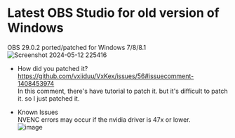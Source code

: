 # Latest OBS Studio for old version of Windows
OBS 29.0.2 ported/patched for Windows 7/8/8.1 <br>
![Screenshot 2024-05-12 225416](https://github.com/TK50P/obs29patched/assets/127497974/855dc448-dfae-48ef-bc1f-25c455c53742)


- How did you patched it? <br>
https://github.com/vxiiduu/VxKex/issues/56#issuecomment-1408453974 <br>
In this comment, there's have tutorial to patch it. but it's difficult to patch it. so I just patched it. <br>

- Known Issues <br>
NVENC errors may occur if the nvidia driver is 47x or lower. <br>
![image](https://github.com/TK50P/obs29patched/assets/127497974/4d5fbf5b-c368-47c4-a889-1bc8222b6f21)
